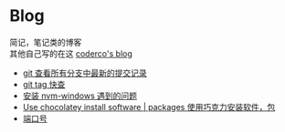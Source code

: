 # Blog
简记，笔记类的博客  
其他自己写的在这 [coderco's blog](https://kmq116.github.io/blog/)   
* [git 查看所有分支中最新的提交记录](https://github.com/kmq116/Blog/issues/1)
* [git tag 快查](https://github.com/kmq116/Blog/issues/2)
* [安装 nvm-windows 遇到的问题](https://github.com/kmq116/Blog/issues/3)
* [Use chocolatey install software | packages 使用巧克力安装软件，包](https://github.com/kmq116/Blog/issues/4)
* [端口号](https://github.com/kmq116/Blog/issues/5)
